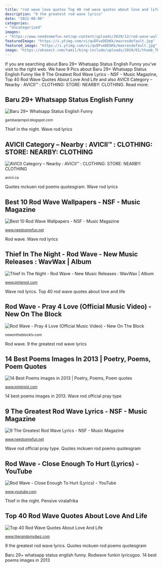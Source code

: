 ```yaml
---
title: "rod wave love quotes Top 40 rod wave quotes about love and life"
description: "9 the greatest rod wave lyrics"
date: "2022-08-06"
categories:
- "Uncategorized"
images:
- "https://www.needsomefun.net/wp-content/uploads/2020/12/rod-wave-wallpaper-311.jpg"
featuredImage: "https://i.ytimg.com/vi/qvDFveDEbKk/maxresdefault.jpg"
featured_image: "https://i.ytimg.com/vi/qvDFveDEbKk/maxresdefault.jpg"
image: "https://ahseeit.com/tamil/king-include/uploads/2019/01/thumb_fb_img_1548522110588-4219258753.jpg"
---
```


If you are searching about Baru 29+ Whatsapp Status English Funny you've visit to the right web. We have 9 Pics about Baru 29+ Whatsapp Status English Funny like 9 The Greatest Rod Wave Lyrics - NSF - Music Magazine, Top 40 Rod Wave Quotes About Love And Life and also AVICII Category – Nearby : AVICII™ : CLOTHING: STORE: NEARBY: CLOTHING. Read more:

## Baru 29+ Whatsapp Status English Funny

![Baru 29+ Whatsapp Status English Funny](https://ahseeit.com/tamil/king-include/uploads/2019/01/thumb_fb_img_1548522110588-4219258753.jpg "9 the greatest rod wave lyrics")

<small>gambarjempol.blogspot.com</small>

Thief in the night. Wave rod lyrics

## AVICII Category – Nearby : AVICII™ : CLOTHING: STORE: NEARBY: CLOTHING

![AVICII Category – Nearby : AVICII™ : CLOTHING: STORE: NEARBY: CLOTHING](https://avicii.ca/wp-content/uploads/2020/10/CLOTHING-STORE-FOR-MEN-WOMEN-KIDS-NEARBY-AVICII.CA_-3.jpg "Thief in the night")

<small>avicii.ca</small>

Quotes mckuen rod poems quotesgram. Wave rod lyrics

## Best 10 Rod Wave Wallpapers - NSF - Music Magazine

![Best 10 Rod Wave Wallpapers - NSF - Music Magazine](https://www.needsomefun.net/wp-content/uploads/2020/12/rod-wave-wallpaper-311.jpg "Avicii category – nearby : avicii™ : clothing: store: nearby: clothing")

<small>www.needsomefun.net</small>

Rod wave. Wave rod lyrics

## Thief In The Night - Rod Wave - New Music Releases : WavWax | Album

![Thief In The Night - Rod Wave - New Music Releases : WavWax | Album](https://i.pinimg.com/originals/bc/c4/d8/bcc4d89f8772256ab2928c19920e67cc.jpg "Best 10 rod wave wallpapers")

<small>www.pinterest.com</small>

Wave rod lyrics. Top 40 rod wave quotes about love and life

## Rod Wave - Pray 4 Love (Official Music Video) - New On The Block

![Rod Wave - Pray 4 Love (Official Music Video) - New On The Block](https://newontheblocktv.com/wp-content/uploads/2020/03/rod-wave-pray-4-love-official-mu.jpg "Best 10 rod wave wallpapers")

<small>newontheblocktv.com</small>

Rod wave. 9 the greatest rod wave lyrics

## 14 Best Poems Images In 2013 | Poetry, Poems, Poem Quotes

![14 Best Poems images in 2013 | Poetry, Poems, Poem quotes](https://i.pinimg.com/236x/59/98/eb/5998eb961f6cc4cfc9d6a03695484166--quotes-on-love-love-sayings.jpg "Thief in the night")

<small>www.pinterest.com</small>

14 best poems images in 2013. Wave rod official pray type

## 9 The Greatest Rod Wave Lyrics - NSF - Music Magazine

![9 The Greatest Rod Wave Lyrics - NSF - Music Magazine](https://www.needsomefun.net/wp-content/uploads/2021/03/Rod-Wave-girl-of-my-dreams-lyrics.jpg "9 the greatest rod wave lyrics")

<small>www.needsomefun.net</small>

Wave rod official pray type. Quotes mckuen rod poems quotesgram

## Rod Wave - Close Enough To Hurt (Lyrics) - YouTube

![Rod Wave - Close Enough To Hurt (Lyrics) - YouTube](https://i.ytimg.com/vi/qvDFveDEbKk/maxresdefault.jpg "Best 10 rod wave wallpapers")

<small>www.youtube.com</small>

Thief in the night. Pensive viralafrika

## Top 40 Rod Wave Quotes About Love And Life

![Top 40 Rod Wave Quotes About Love And Life](https://www.therandomvibez.com/wp-content/uploads/2020/10/Rod-Wave-Quotes-400x400.jpg "Wave rod official pray type")

<small>www.therandomvibez.com</small>

9 the greatest rod wave lyrics. Quotes mckuen rod poems quotesgram

Baru 29+ whatsapp status english funny. Rodwave funkin lyricsgoo. 14 best poems images in 2013
